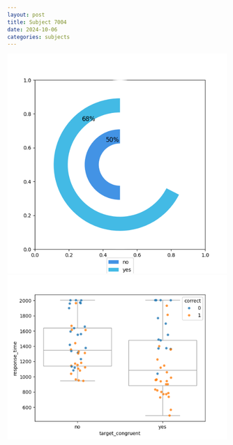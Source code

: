 ```yaml
---
layout: post
title: Subject 7004
date: 2024-10-06
categories: subjects
---
```


![](data/7004/run-5/7004_accuracy_target_congruence.png)
![](data/7004/run-5/7004_rt_congruence.png)
